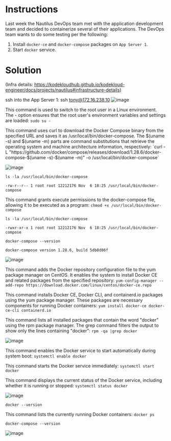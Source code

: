 # Instructions

Last week the Nautilus DevOps team met with the application development team and decided to containerize several of their applications. The DevOps team wants to do some testing per the following:

1. Install `docker-ce` and `docker-compose` packages on `App Server 1`.
2. Start `docker` service.

# Solution

(Infra details: https://kodekloudhub.github.io/kodekloud-engineer/docs/projects/nautilus#infrastructure-details)

ssh into the App Server 1: ssh tony@172.16.238.10
![image](https://github.com/janaom/KodeKloud-Engineer-2.0/assets/83917694/f4583deb-5142-4ffc-a8de-dde39e52da39)

This command is used to switch to the root user in a Linux environment. The - option ensures that the root user's environment variables and settings are loaded:
`sudo su -`

This command uses curl to download the Docker Compose binary from the specified URL and saves it as /usr/local/bin/docker-compose. The $(uname -s) and $(uname -m) parts are command substitutions that retrieve the operating system and machine architecture information, respectively:
`curl -L "https://github.com/docker/compose/releases/download/1.28.6/docker-compose-$(uname -s)-$(uname -m)" -o /usr/local/bin/docker-compose`

![image](https://github.com/janaom/KodeKloud-Engineer-2.0/assets/83917694/24fb5fc9-1064-4c6d-b278-307d1e53b128)

`ls -la /usr/local/bin/docker-compose`
```
-rw-r--r-- 1 root root 12212176 Nov  6 18:25 /usr/local/bin/docker-compose
```

This command grants execute permissions to the docker-compose file, allowing it to be executed as a program:
`chmod +x /usr/local/bin/docker-compose`

`ls -la /usr/local/bin/docker-compose`
```
-rwxr-xr-x 1 root root 12212176 Nov  6 18:25 /usr/local/bin/docker-compose
```

`docker-compose --version`
```
docker-compose version 1.28.6, build 5db8d86f
```

![image](https://github.com/janaom/KodeKloud-Engineer-2.0/assets/83917694/0eda4e1a-c4a8-4238-80ec-53f901304630)

This command adds the Docker repository configuration file to the yum package manager on CentOS. It enables the system to install Docker CE and related packages from the specified repository:
`yum-config-manager --add-repo https://download.docker.com/linux/centos/docker-ce.repo`

This command installs Docker CE, Docker CLI, and containerd.io packages using the yum package manager. These packages are necessary components for running Docker containers:
`yum install docker-ce docker-ce-cli containerd.io`

This command lists all installed packages that contain the word "docker" using the rpm package manager. The grep command filters the output to show only the lines containing "docker":
`rpm -qa |grep docker`

![image](https://github.com/janaom/KodeKloud-Engineer-2.0/assets/83917694/48c7908f-ba1f-4d8f-b36c-3b1ab051a3e8)

This command enables the Docker service to start automatically during system boot:
`systemctl enable docker`

This command starts the Docker service immediately:
`systemctl start docker`

This command displays the current status of the Docker service, including whether it is running or stopped:
`systemctl status docker`

![image](https://github.com/janaom/KodeKloud-Engineer-2.0/assets/83917694/8c354e22-2f87-45de-861d-69151b553418)

`docker --version`

This command lists the currently running Docker containers:
`docker ps`

`docker-compose --version`

![image](https://github.com/janaom/KodeKloud-Engineer-2.0/assets/83917694/319de39b-acc2-47d4-ac1b-8cbc527533b9)








